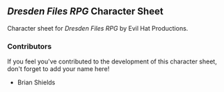 ## _Dresden Files RPG_ Character Sheet

Character sheet for _Dresden Files RPG_ by Evil Hat Productions.

### Contributors

If you feel you've contributed to the development of this character sheet, don't forget to add your name here!

* Brian Shields
